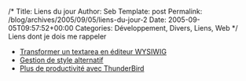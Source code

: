 /*
 Title: Liens du jour
 Author: Seb
 Template: post
 Permalink: /blog/archives/2005/09/05/liens-du-jour-2
 Date: 2005-09-05T09:57:52+00:00
 Categories: Développement, Divers, Liens, Web
*/
Liens dont je dois me rappeler

*   [Transformer un textarea en éditeur WYSIWIG][1]
*   [Gestion de style alternatif][2]
*   [Plus de productivité avec ThunderBird][3]

 [1]: http://tinymce.moxiecode.com/index.php
 [2]: http://www.alistapart.com/articles/alternate/
 [3]: http://entropicprincipal.blogspot.com/2005/09/using-thunderbird-to-get-things-done.html